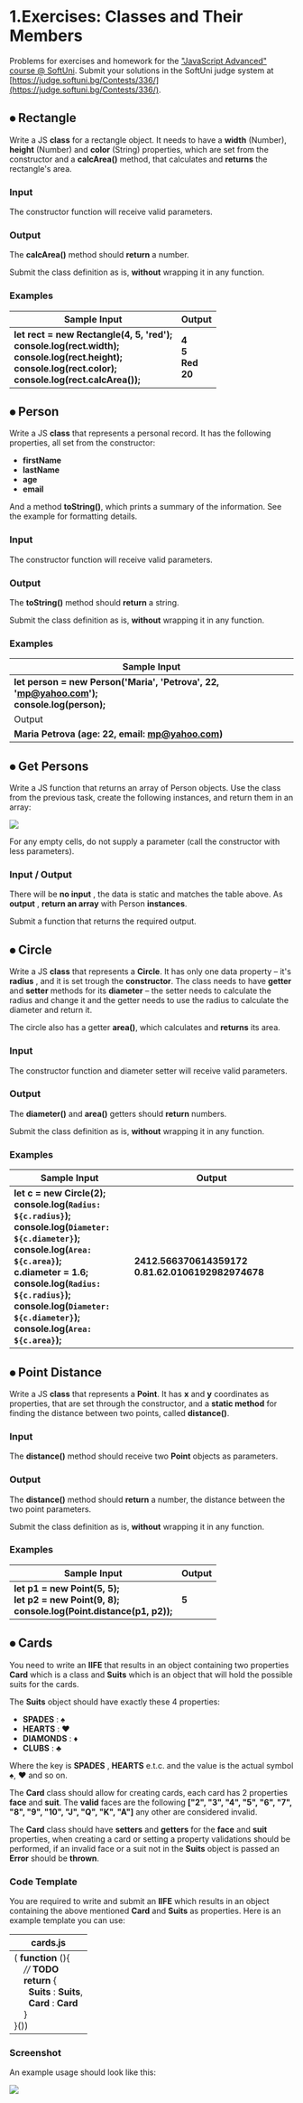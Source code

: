 # 1.Exercises: Classes and Their Members

Problems for exercises and homework for the [&quot;JavaScript Advanced&quot; course @ SoftUni](https://softuni.bg/courses/javascript-advanced). Submit your solutions in the SoftUni judge system at [https://judge.softuni.bg/Contests/336/](https://judge.softuni.bg/Contests/336/).

## ⦁	Rectangle

Write a JS **class** for a rectangle object. It needs to have a **width** (Number), **height** (Number) and **color** (String) properties, which are set from the constructor and a **calcArea()** method, that calculates and **returns** the rectangle&#39;s area.

### Input

The constructor function will receive valid parameters.

### Output

The **calcArea()** method should **return** a number.

Submit the class definition as is, **without** wrapping it in any function.

### Examples

| Sample Input | Output |
| --- | --- |
| **let rect = new Rectangle(4, 5, &#39;red&#39;);<br>console.log(rect.width);<br>console.log(rect.height);<br>console.log(rect.color);<br>console.log(rect.calcArea());** |  **4<br>5<br>Red<br>20** |

## ⦁	Person

Write a JS **class** that represents a personal record. It has the following properties, all set from the constructor:

- **firstName**
- **lastName**
- **age**
- **email**

And a method **toString()**, which prints a summary of the information. See the example for formatting details.

### Input

The constructor function will receive valid parameters.

### Output

The **toString()** method should **return** a string.

Submit the class definition as is, **without** wrapping it in any function.

### Examples

| Sample Input |
| --- |
| **let person = new Person(&#39;Maria&#39;, &#39;Petrova&#39;, 22, &#39;mp@yahoo.com&#39;);<br>console.log(person);** |
| Output |
| **Maria Petrova (age: 22, email: mp@yahoo.com)** |

## ⦁	Get Persons

Write a JS function that returns an array of Person objects. Use the class from the previous task, create the following instances, and return them in an array:

![](http://i67.tinypic.com/vd001d.png)

For any empty cells, do not supply a parameter (call the constructor with less parameters).

### Input / Output

There will be **no input** , the data is static and matches the table above. As **output** , **return an array** with Person **instances**.

Submit a function that returns the required output.

## ⦁	Circle

Write a JS **class** that represents a **Circle**. It has only one data property – it&#39;s **radius** , and it is set trough the **constructor**. The class needs to have **getter** and **setter** methods for its **diameter** – the setter needs to calculate the radius and change it and the getter needs to use the radius to calculate the diameter and return it.

The circle also has a getter **area()**, which calculates and **returns** its area.

### Input

The constructor function and diameter setter will receive valid parameters.

### Output

The **diameter()** and **area()** getters should **return** numbers.

Submit the class definition as is, **without** wrapping it in any function.

### Examples

| Sample Input | Output |
| --- | --- |
| **let c = new Circle(2);<br>console.log(`Radius: ${c.radius}`);<br>console.log(`Diameter: ${c.diameter}`);<br>console.log(`Area: ${c.area}`);<br>c.diameter = 1.6;<br>console.log(`Radius: ${c.radius}`);<br>console.log(`Diameter: ${c.diameter}`);<br>console.log(`Area: ${c.area}`);** |  **2412.566370614359172 0.81.62.0106192982974678** |

## ⦁	Point Distance
Write a JS **class** that represents a **Point**. It has **x** and **y** coordinates as properties, that are set through the constructor, and a **static method** for finding the distance between two points, called **distance()**.

### Input

The **distance()** method should receive two **Point** objects as parameters.

### Output

The **distance()** method should **return** a number, the distance between the two point parameters.

Submit the class definition as is, **without** wrapping it in any function.

### Examples

| Sample Input | Output |
| --- | --- |
| **let p1 = new Point(5, 5);<br>let p2 = new Point(9, 8);<br>console.log(Point.distance(p1, p2));** |   **5** |

## ⦁	Cards

You need to write an **IIFE** that results in an object containing two properties **Card** which is a class and **Suits** which is an object that will hold the possible suits for the cards.

The **Suits** object should have exactly these 4 properties:

- **SPADES** : ♠
- **HEARTS** : ♥
- **DIAMONDS** : ♦
- **CLUBS** : ♣

Where the key is **SPADES** , **HEARTS** e.t.c. and the value is the actual symbol ♠, ♥ and so on.

The **Card** class should allow for creating cards, each card has 2 properties **face** and **suit**. The **valid** faces are the following **[&quot;2&quot;, &quot;3&quot;, &quot;4&quot;, &quot;5&quot;, &quot;6&quot;, &quot;7&quot;, &quot;8&quot;, &quot;9&quot;, &quot;10&quot;, &quot;J&quot;, &quot;Q&quot;, &quot;K&quot;, &quot;A&quot;]** any other are considered invalid.

The **Card** class should have **setters** and **getters** for the **face** and **suit** properties, when creating a card or setting a property validations should be performed, if an invalid face or a suit not in the **Suits** object is passed an **Error** should be **thrown**.

### Code Template

You are required to write and submit an **IIFE** which results in an object containing the above mentioned **Card** and **Suits** as properties. Here is an example template you can use:

| cards.js |
| --- |
| ( **function** (){<br>&nbsp;&nbsp;&nbsp;&nbsp;_//_ **TODO**<br>&nbsp;&nbsp;&nbsp;&nbsp;**return** {<br>&nbsp;&nbsp;&nbsp;&nbsp;&nbsp;&nbsp;**Suits** : **Suits**, <br>&nbsp;&nbsp;&nbsp;&nbsp;&nbsp;&nbsp;**Card** : **Card<br>**&nbsp;&nbsp;&nbsp;&nbsp;}<br>}()) |

### Screenshot

An example usage should look like this:

![](http://i68.tinypic.com/f1cvas.png)